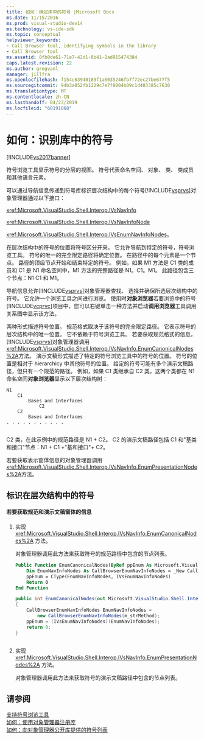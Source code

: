 ```yaml
---
title: 如何：确定库中的符号 |Microsoft Docs
ms.date: 11/15/2016
ms.prod: visual-studio-dev14
ms.technology: vs-ide-sdk
ms.topic: conceptual
helpviewer_keywords:
- Call Browser tool, identifying symbols in the library
- Call Browser tool
ms.assetid: 8fb0de61-71e7-42d1-8b41-2ad915474384
caps.latest.revision: 22
ms.author: gregvanl
manager: jillfra
ms.openlocfilehash: f154c63940189f1a6035246fb7f72ec27be677f5
ms.sourcegitcommit: 94b3a052fb1229c7e7f8804b09c1d403385c7630
ms.translationtype: MT
ms.contentlocale: zh-CN
ms.lasthandoff: 04/23/2019
ms.locfileid: "68191868"
---
```

# <a name="how-to-identify-symbols-in-a-library"></a>如何：识别库中的符号
[!INCLUDE[vs2017banner](../../includes/vs2017banner.md)]

符号浏览工具显示符号的分层的视图。 符号代表命名空间、 对象、 类、 类成员和其他语言元素。  
  
 可以通过导航信息传递到符号库标识层次结构中的每个符号[!INCLUDE[vsprvs](../../includes/vsprvs-md.md)]对象管理器通过以下接口：  
  
 <xref:Microsoft.VisualStudio.Shell.Interop.IVsNavInfo>  
  
 <xref:Microsoft.VisualStudio.Shell.Interop.IVsNavInfoNode>  
  
 <xref:Microsoft.VisualStudio.Shell.Interop.IVsEnumNavInfoNodes>。  
  
 在层次结构中的符号的位置将符号区分开来。 它允许导航到特定的符号，符号浏览工具。 符号的唯一的完全限定路径将确定位置。 在路径中的每个元素是一个节点。 路径的顶级节点开始和结束特定的符号。 例如，如果 M1 方法是 C1 类的成员和 C1 是 N1 命名空间中，M1 方法的完整路径是 N1。C1。M1。 此路径包含三个节点：N1 C1 和 M1。  
  
 导航信息允许[!INCLUDE[vsprvs](../../includes/vsprvs-md.md)]对象管理器查找、 选择并确保所选层次结构中的符号。 它允许一个浏览工具之间进行浏览。 使用时**对象浏览器**若要浏览中的符号[!INCLUDE[vcprvc](../../includes/vcprvc-md.md)]项目中，您可以右键单击一种方法并启动**调用浏览器**工具调用关系图中显示该方法。  
  
 两种形式描述符号位置。 规范格式取决于该符号的完全限定路径。 它表示符号的层次结构中的唯一位置。 它不依赖于符号浏览工具。 若要获取规范格式的信息，[!INCLUDE[vsprvs](../../includes/vsprvs-md.md)]对象管理器调用<xref:Microsoft.VisualStudio.Shell.Interop.IVsNavInfo.EnumCanonicalNodes%2A>方法。 演示文稿形式描述了特定的符号浏览工具中的符号的位置。 符号的位置是相对于 hierarchicy 中其他符号的位置。 给定的符号可能有多个演示文稿路径，但只有一个规范的路径。 例如，如果 C1 类继承自 C2 类，这两个类都在 N1 命名空间**对象浏览器**显示以下层次结构树：  
  
```  
N1  
    C1  
        Bases and Interfaces  
            C2  
    C2  
        Bases and Interfaces  
. . . . . . . . . . .  
  
```  
  
 C2 类，在此示例中的规范路径是 N1 + C2。 C2 的演示文稿路径包括 C1 和"基类和接口"节点：N1 + C1 +"基和接口"+ C2。  
  
 若要获取表示窗体信息的对象管理器调用<xref:Microsoft.VisualStudio.Shell.Interop.IVsNavInfo.EnumPresentationNodes%2A>方法。  
  
## <a name="identifying-a-symbol-in-the-hierarchy"></a>标识在层次结构中的符号  
  
#### <a name="to-obtain-canonical-and-presentation-forms-information"></a>若要获取规范和演示文稿窗体的信息  
  
1. 实现 <xref:Microsoft.VisualStudio.Shell.Interop.IVsNavInfo.EnumCanonicalNodes%2A> 方法。  
  
     对象管理器调用此方法来获取符号的规范路径中包含的节点列表。  
  
    ```vb  
    Public Function EnumCanonicalNodes(ByRef ppEnum As Microsoft.VisualStudio.Shell.Interop.IVsEnumNavInfoNodes) As Integer  
        Dim EnumNavInfoNodes As CallBrowserEnumNavInfoNodes = _New CallBrowserEnumNavInfoNodes(m_strMethod)  
        ppEnum = CType(EnumNavInfoNodes, IVsEnumNavInfoNodes)  
        Return 0  
    End Function  
    ```  
  
    ```csharp  
    public int EnumCanonicalNodes(out Microsoft.VisualStudio.Shell.Interop.IVsEnumNavInfoNodes ppEnum)  
    {  
        CallBrowserEnumNavInfoNodes EnumNavInfoNodes =  
            new CallBrowserEnumNavInfoNodes(m_strMethod);  
        ppEnum = (IVsEnumNavInfoNodes)(EnumNavInfoNodes);  
        return 0;  
    }  
  
    ```  
  
2. 实现 <xref:Microsoft.VisualStudio.Shell.Interop.IVsNavInfo.EnumPresentationNodes%2A> 方法。  
  
     对象管理器调用此方法来获取符号的演示文稿路径中包含的节点列表。  
  
## <a name="see-also"></a>请参阅  
 [支持符号浏览工具](../../extensibility/internals/supporting-symbol-browsing-tools.md)   
 [如何：使用对象管理器注册库](../../extensibility/internals/how-to-register-a-library-with-the-object-manager.md)   
 [如何：向对象管理器公开库提供的符号列表](../../extensibility/internals/how-to-expose-lists-of-symbols-provided-by-the-library-to-the-object-manager.md)
